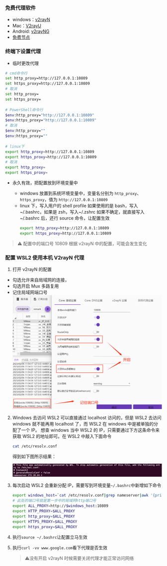 ### 免费代理软件

- windows：[v2rayN](https://github.com/2dust/v2rayN)
- Mac：[V2rayU](https://github.com/yanue/V2rayU/)
- Android: [v2rayNG](https://github.com/2dust/v2rayNG)
- [免费节点](https://nodefree.org/)

### 终端下设置代理

- 临时更改代理

```bash
# cmd命令行
set http_proxy=http://127.0.0.1:10809
set https_proxy=http://127.0.0.1:10809
# 取消
set http_proxy=
set https_proxy=

# PowerShell命令行
$env:http_proxy="http://127.0.0.1:10809"
$env:https_proxy="http://127.0.0.1:10809"
# 取消
$env:http_proxy=""
$env:https_proxy=""

# linux下
export http_proxy=http://127.0.0.1:10809
export https_proxy=http://127.0.0.1:10809
# 取消
export http_proxy=
export https_proxy=
```

- 永久有效，把配置放到环境变量中

  - windows 放置到系统环境变量中，变量名分别为 `http_proxy`、`https_proxy`，值为 `http://127.0.0.1:10809`
  - linux 下，写入用户的 shell profile 如果使用的是 bash，写入~/.bashrc，如果是 zsh，写入~/.zshrc 如果不确定，就直接写入~/.bashrc 后，还行 source 命令，让配置生效
    ```bash
    export http_proxy=http://127.0.0.1:10809
    export https_proxy=http://127.0.0.1:10809
    ```

> :warning: 配置中的端口号 10809 根据 v2rayN 中的配置，可能会发生变化

### 配置 WSL2 使用本机 V2rayN 代理

1. 打开 v2rayN 的配置

- 勾选允许来自局域网的连接，
- 勾选开启 Mux 多路复用
- 记住局域网端口号
  ![v2rayN](./images/v2rayN.png)

2.  Windows 去访问 WSL2 可以直接通过 localhost 访问的，但是 WSL2 去访问 windows 就不能再用 localhost 了，而 WSL2 在 windows 中是被单独的分配了一个 IP。 想查 windows 当中 WSL2 的 IP，只需要通过下方这条命令来获取 WSL2 的地址即可。在 WSL2 中敲入下面命令

    ```bash
    cat /etc/resolv.conf
    ```

    得到如下图所示结果：

    ![命令行结果](./images/resolv_conf.png)

3.  每次启动 WSL2 会重新分配 IP，需要写到环境变量`~/.bashrc`中新增如下命令
    ```bash
    export windows_host=`cat /etc/resolv.conf|grep nameserver|awk '{print $2}'`
    # 此处的端口号就是第一步中的局域网http端口号
    export ALL_PROXY=http://$windows_host:10809
    export HTTP_PROXY=$ALL_PROXY
    export http_proxy=$ALL_PROXY
    export HTTPS_PROXY=$ALL_PROXY
    export https_proxy=$ALL_PROXY
    ```
4.  执行`source ~/.bashrc`让配置立马生效
5.  执行`curl -vv www.google.com`看下代理是否生效

    > :warning:没有开启 v2rayN 时候需要关闭代理才能正常访问网络
